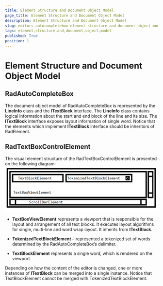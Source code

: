 ```yaml
---
title: Element Structure and Document Object Model
page_title: Element Structure and Document Object Model
description: Element Structure and Document Object Model
slug: editors-autocompletebox-element-structure-and-document-object-model
tags: element,structure,and,document,object,model
published: True
position: 1
---
```


# Element Structure and Document Object Model



## RadAutoCompleteBox

The document object model of RadAutoCompleteBox is represented by the __LineInfo__
        	class and the __ITextBlock__ interface. The __LineInfo__ class 
        	contains logical information about the start and end block of the line and its size. 
        	The __ITextBlock__ interface exposes layout information of single word. 
        	Notice that the elements which implement __ITextBlock__ interface should be
        	inheritors of RadElement.
        

## RadTextBoxControlElement

The visual element structure of the RadTextBoxControlElement is presented on the following diagram:![editors-autocompletebox-element-structure-and-dom 001](images/editors-autocompletebox-element-structure-and-dom001.png)

* __TextBoxViewElement__ represents a viewport that is responsible for the layout and 
		  		arrangement of all text blocks. It executes layout algorithms for single, multi-line and 
		  		word wrap layout. It inherits from __ITextBlock__.
		  	

* __TokenizedTextBlockElement__ – represented a tokenized set of words determined by the RadAutoCompleteBox’s delimiter.
		  

* __TextBlockElement__ represents a single word, which is rendered on the viewport.

Depending on how the content of the editor is changed, one or more instances of __ITextBlock__ can
			be merged into a single instance. Notice that TextBlockElement cannot be merged with TokenizedTextBlockElement.
		
